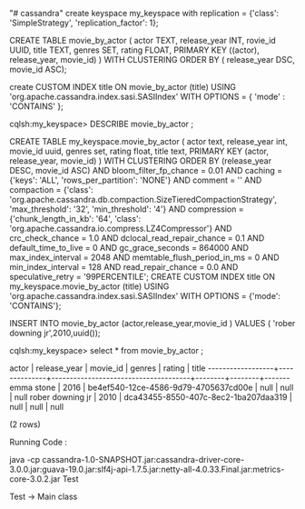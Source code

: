 "# cassandra" 
create keyspace my_keyspace with replication = {'class': 'SimpleStrategy', 'replication_factor': 1};

CREATE TABLE movie_by_actor ( actor TEXT, release_year INT, rovie_id UUID, title TEXT, genres SET<TEXT>, rating FLOAT, PRIMARY KEY ((actor), release_year, movie_id) ) WITH CLUSTERING ORDER BY ( release_year DSC, movie_id ASC);

create CUSTOM INDEX title ON movie_by_actor (title) USING 'org.apache.cassandra.index.sasi.SASIIndex' WITH OPTIONS = { 'mode' : 'CONTAINS' };


cqlsh:my_keyspace> DESCRIBE movie_by_actor ;

CREATE TABLE my_keyspace.movie_by_actor (
    actor text,
    release_year int,
    movie_id uuid,
    genres set<text>,
    rating float,
    title text,
    PRIMARY KEY (actor, release_year, movie_id)
) WITH CLUSTERING ORDER BY (release_year DESC, movie_id ASC)
    AND bloom_filter_fp_chance = 0.01
    AND caching = {'keys': 'ALL', 'rows_per_partition': 'NONE'}
    AND comment = ''
    AND compaction = {'class': 'org.apache.cassandra.db.compaction.SizeTieredCompactionStrategy', 'max_threshold': '32', 'min_threshold': '4'}
    AND compression = {'chunk_length_in_kb': '64', 'class': 'org.apache.cassandra.io.compress.LZ4Compressor'}
    AND crc_check_chance = 1.0
    AND dclocal_read_repair_chance = 0.1
    AND default_time_to_live = 0
    AND gc_grace_seconds = 864000
    AND max_index_interval = 2048
    AND memtable_flush_period_in_ms = 0
    AND min_index_interval = 128
    AND read_repair_chance = 0.0
    AND speculative_retry = '99PERCENTILE';
CREATE CUSTOM INDEX title ON my_keyspace.movie_by_actor (title) USING 'org.apache.cassandra.index.sasi.SASIIndex' WITH OPTIONS = {'mode': 'CONTAINS'};
  
INSERT INTO movie_by_actor (actor,release_year,movie_id ) VALUES ( 'rober downing jr',2010,uuid());

cqlsh:my_keyspace> select * from movie_by_actor ;

 actor            | release_year | movie_id                             | genres | rating | title
------------------+--------------+--------------------------------------+--------+--------+-------
       emma stone |         2016 | be4ef540-12ce-4586-9d79-4705637cd00e |   null |   null |  null
 rober downing jr |         2010 | dca43455-8550-407c-8ec2-1ba207daa319 |   null |   null |  null

(2 rows)


Running Code :

java -cp cassandra-1.0-SNAPSHOT.jar:cassandra-driver-core-3.0.0.jar:guava-19.0.jar:slf4j-api-1.7.5.jar:netty-all-4.0.33.Final.jar:metrics-core-3.0.2.jar Test

Test -> Main class 


